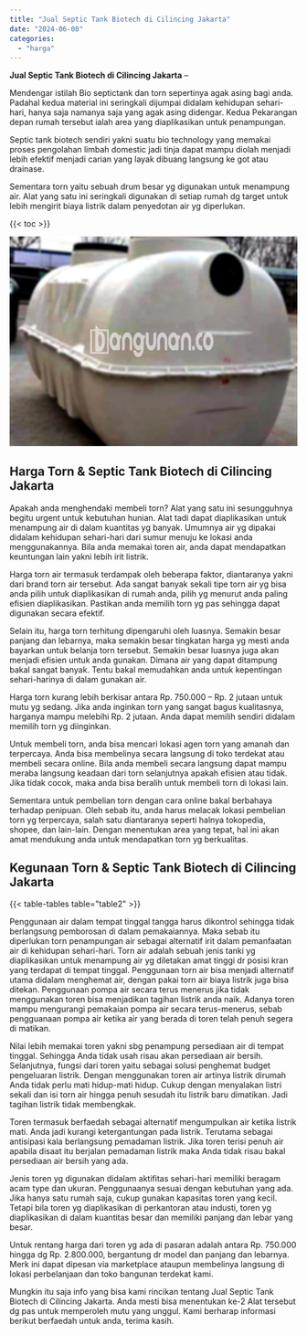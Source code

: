 ```yaml
---
title: "Jual Septic Tank Biotech di Cilincing Jakarta"
date: "2024-06-08"
categories: 
  - "harga"
---
```


**Jual Septic Tank Biotech di Cilincing Jakarta** –

Mendengar istilah Bio septictank dan torn sepertinya agak asing bagi anda. Padahal kedua material ini seringkali dijumpai didalam kehidupan sehari-hari, hanya saja namanya saja yang agak asing didengar. Kedua Pekarangan depan rumah tersebut ialah area yang diaplikasikan untuk penampungan.

Septic tank biotech sendiri yakni suatu bio technology yang memakai proses pengolahan limbah domestic jadi tinja dapat mampu diolah menjadi lebih efektif menjadi carian yang layak dibuang langsung ke got atau drainase.

Sementara torn yaitu sebuah drum besar yg digunakan untuk menampung air. Alat yang satu ini seringkali digunakan di setiap rumah dg target untuk lebih mengirit biaya listrik dalam penyedotan air yg diperlukan.

{{< toc >}}

![Jual Septic Tank Biotech di Cilincing Jakarta](/images/jual-bio-septictank-20.png)

## Harga Torn & Septic Tank Biotech di Cilincing Jakarta

Apakah anda menghendaki membeli torn? Alat yang satu ini sesungguhnya begitu urgent untuk kebutuhan hunian. Alat tadi dapat diaplikasikan untuk menampung air di dalam kuantitas yg banyak. Umumnya air yg dipakai didalam kehidupan sehari-hari dari sumur menuju ke lokasi anda menggunakannya. Bila anda memakai toren air, anda dapat mendapatkan keuntungan lain yakni lebih irit listrik.

Harga torn air termasuk terdampak oleh beberapa faktor, diantaranya yakni dari brand torn air tersebut. Ada sangat banyak sekali tipe torn air yg bisa anda pilih untuk diaplikasikan di rumah anda, pilih yg menurut anda paling efisien diaplikasikan. Pastikan anda memilih torn yg pas sehingga dapat digunakan secara efektif.

Selain itu, harga torn terhitung dipengaruhi oleh luasnya. Semakin besar panjang dan lebarnya, maka semakin besar tingkatan harga yg mesti anda bayarkan untuk belanja torn tersebut. Semakin besar luasnya juga akan menjadi efisien untuk anda gunakan. Dimana air yang dapat ditampung bakal sangat banyak. Tentu bakal memudahkan anda untuk kepentingan sehari-harinya di dalam gunakan air.

Harga torn kurang lebih berkisar antara Rp. 750.000 – Rp. 2 jutaan untuk mutu yg sedang. Jika anda inginkan torn yang sangat bagus kualitasnya, harganya mampu melebihi Rp. 2 jutaan. Anda dapat memilih sendiri didalam memilih torn yg diinginkan.

Untuk membeli torn, anda bisa mencari lokasi agen torn yang amanah dan terpercaya. Anda bisa membelinya secara langsung di toko terdekat atau membeli secara online. Bila anda membeli secara langsung dapat mampu meraba langsung keadaan dari torn selanjutnya apakah efisien atau tidak. Jika tidak cocok, maka anda bisa beralih untuk membeli torn di lokasi lain.

Sementara untuk pembelian torn dengan cara online bakal berbahaya terhadap penipuan. Oleh sebab itu, anda harus melacak lokasi pembelian torn yg terpercaya, salah satu diantaranya seperti halnya tokopedia, shopee, dan lain-lain. Dengan menentukan area yang tepat, hal ini akan amat mendukung anda untuk mendapatkan torn yg berkualitas.

## Kegunaan Torn & Septic Tank Biotech di Cilincing Jakarta

{{< table-tables table="table2" >}}

Penggunaan air dalam tempat tinggal tangga harus dikontrol sehingga tidak berlangsung pemborosan di dalam pemakaiannya. Maka sebab itu diperlukan torn penampungan air sebagai alternatif irit dalam pemanfaatan air di kehidupan sehari-hari. Torn air adalah sebuah jenis tanki yg diaplikasikan untuk menampung air yg diletakan amat tinggi dr posisi kran yang terdapat di tempat tinggal. Penggunaan torn air bisa menjadi alternatif utama didalam menghemat air, dengan pakai torn air biaya listrik juga bisa ditekan. Penggunaan pompa air secara terus menerus jika tidak menggunakan toren bisa menjadikan tagihan listrik anda naik. Adanya toren mampu mengurangi pemakaian pompa air secara terus-menerus, sebab pengguanaan pompa air ketika air yang berada di toren telah penuh segera di matikan.

Nilai lebih memakai toren yakni sbg penampung persediaan air di tempat tinggal. Sehingga Anda tidak usah risau akan persediaan air bersih. Selanjutnya, fungsi dari toren yaitu sebagai solusi penghemat budget pengeluaran listrik. Dengan menggunakan toren air artinya listrik dirumah Anda tidak perlu mati hidup-mati hidup. Cukup dengan menyalakan listri sekali dan isi torn air hingga penuh sesudah itu listrik baru dimatikan. Jadi tagihan listrik tidak membengkak.

Toren termasuk berfaedah sebagai alternatif mengumpulkan air ketika listrik mati. Anda jadi kurangi ketergantungan pada listrik. Terutama sebagai antisipasi kala berlangsung pemadaman listrik. Jika toren terisi penuh air apabila disaat itu berjalan pemadaman listrik maka Anda tidak risau bakal persediaan air bersih yang ada.

Jenis toren yg digunakan didalam aktifitas sehari-hari memiliki beragam acam type dan ukuran. Penggunaanya sesuai dengan kebutuhan yang ada. Jika hanya satu rumah saja, cukup gunakan kapasitas toren yang kecil. Tetapi bila toren yg diaplikasikan di perkantoran atau industi, toren yg diaplikasikan di dalam kuantitas besar dan memiliki panjang dan lebar yang besar.

Untuk rentang harga dari toren yg ada di pasaran adalah antara Rp. 750.000 hingga dg Rp. 2.800.000, bergantung dr model dan panjang dan lebarnya. Merk ini dapat dipesan via marketplace ataupun membelinya langsung di lokasi perbelanjaan dan toko bangunan terdekat kami.

Mungkin itu saja info yang bisa kami rincikan tentang Jual Septic Tank Biotech di Cilincing Jakarta. Anda mesti bisa menentukan ke-2 Alat tersebut dg pas untuk memperoleh mutu yang unggul. Kami berharap informasi berikut berfaedah untuk anda, terima kasih.
